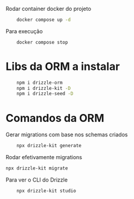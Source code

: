 Rodar container docker do projeto

```bash
    docker compose up -d
```

Para execução

```bash
    docker compose stop
```

# Libs da ORM a instalar 

```bash
    npm i drizzle-orm
    npm i drizzle-kit -D
    npm i drizzle-seed -D
```

# Comandos da ORM

Gerar migrations com base nos schemas criados

```bash
    npx drizzle-kit generate
```

Rodar efetivamente migrations

```bash
npx drizzle-kit migrate
```

Para ver o CLI do Drizzle

```bash
    npx drizzle-kit studio
```